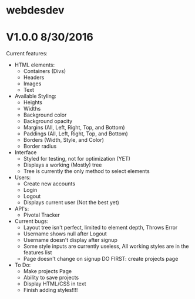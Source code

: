 # webdesdev

# V1.0.0 8/30/2016

Current features:
- HTML elements:
  - Containers (Divs)
  - Headers
  - Images
  - Text
- Available Styling:
  - Heights
  - Widths
  - Background color
  - Background opacity
  - Margins (All, Left, Right, Top, and Bottom)
  - Paddings (All, Left, Right, Top, and Bottom)
  - Borders (Width, Style, and Color)
  - Border radius
- Interface
  - Styled for testing, not for optimization (YET)
  - Displays a working (Mostly) tree
  - Tree is currently the only method to select elements
- Users:
  - Create new accounts
  - Login
  - Logout
  - Displays current user (Not the best yet)
- API's:
  - Pivotal Tracker
- Current bugs:
  - Layout tree isn't perfect, limited to element depth, Throws Error
  - Username shows null after Logout
  - Username doesn't display after signup
  - Some style inputs are currently useless, All working styles are in the features list
  - Page doesn't change on signup DO FIRST: create projects page
- To Do:
  - Make projects Page
  - Ability to save projects
  - Display HTML/CSS in text
  - Finish adding styles!!!!
